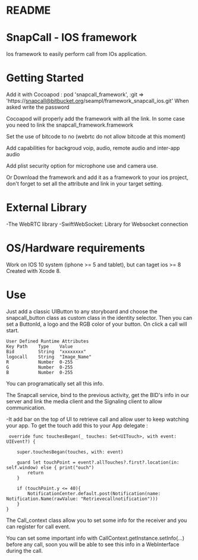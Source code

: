 # README #
# SnapCall - IOS framework #

Ios framework to easily perform call from IOs application.

# Getting Started #

Add it with Cocoapod :
	pod 'snapcall_framework', :git => 'https://snapcall@bitbucket.org/seampl/framework_snapcall_ios.git'
When asked write the password

Cocoapod will properly add the framework with all the link. In some case you need to link the snapcall_framework.framework



Set the use of bitcode to no (webrtc do not allow bitcode at this moment)

Add capabilities for backgroud voip, audio, remote audio and inter-app audio

Add plist security option for microphone use and camera use.


 Or Download the framework and add it as a framework to your ios project, don't forget to set all the attribute and link in your target setting.


# External Library #
-The WebRTC library
-SwiftWebSocket: Library for  Websocket connection

# OS/Hardware requirements #
Work on IOS 10 system (iphone >= 5 and tablet), but can taget ios >= 8
Created with Xcode 8.

# Use #
Just add a classic UIButton to any storyboard and choose the snapcall_button class as custom class in the identity selector.
Then you can set a ButtonId, a logo and the RGB color of your button.
On click a call will start.

	User Defined Runtime Attributes
	Key Path	Type	Value
	Bid 		String	"xxxxxxxx"
	logocall	String	"Image_Name"
	R			Number  0-255
	G			Number	0-255
	B			Number	0-255

You can programatically set all this info.

The Snapcall service, bind to the previous activity, get the BID's info in our server and link the media client and the Signaling client to allow communication.

-It add bar on the top of UI to retrieve call and allow user to keep watching your app. To get the touch add this to your App delegate :
	 
	 override func touchesBegan(_ touches: Set<UITouch>, with event: UIEvent?) {
        
        super.touchesBegan(touches, with: event)
        
        guard let touchPoint = event?.allTouches?.first?.location(in: self.window) else { print("ouch")
            return
        }
        
        if (touchPoint.y <= 40){
            NotificationCenter.default.post(Notification(name: Notification.Name(rawValue: "Retrievecallnotification")))
        } 
    }
The Call_context class allow you to set some info for the receiver and you can register for call event.

You can set some important info with CallContext.getInstance.setInfo(...) before any call, soon you will be able to see this info in a WebInterface during the call. 